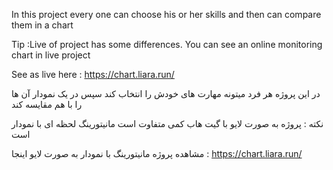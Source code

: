 In this project every one can choose his or her skills and then can compare them in a chart

Tip :Live of project has some differences. You can see an online monitoring chart in live project

See as  live here : https://chart.liara.run/




در این پروژه هر فرد میتونه مهارت های خودش را انتخاب کند سپس در یک نمودار آن ها را با هم مقایسه کند

نکته : پروژه به صورت لایو با گیت هاب کمی متفاوت است مانیتورینگ لحظه ای با نمودار است

مشاهده پروژه مانیتورینگ با نمودار به صورت لایو اینجا : https://chart.liara.run/


